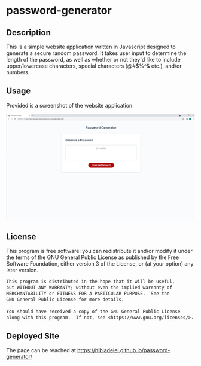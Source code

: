 # password-generator

## Description
This is a simple website application written in Javascript designed to generate a secure random password. It takes user input to determine the length of the password, as well as whether or not they'd like to include upper/lowercase characters, special characters (@#$%^& etc.), and/or numbers.

## Usage
Provided is a screenshot of the website application.
    
![site screenshot](assets/passgenSS.png)
    

## License
 This program is free software: you can redistribute it and/or modify
    it under the terms of the GNU General Public License as published by
    the Free Software Foundation, either version 3 of the License, or
    (at your option) any later version.

    This program is distributed in the hope that it will be useful,
    but WITHOUT ANY WARRANTY; without even the implied warranty of
    MERCHANTABILITY or FITNESS FOR A PARTICULAR PURPOSE.  See the
    GNU General Public License for more details.

    You should have received a copy of the GNU General Public License
    along with this program.  If not, see <https://www.gnu.org/licenses/>.

## Deployed Site
The page can be reached at https://hibiadelei.github.io/password-generator/